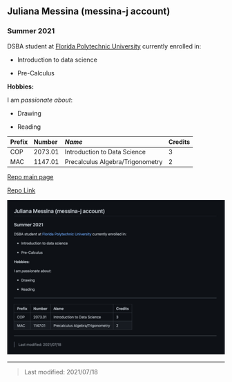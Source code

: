## Juliana Messina (messina-j account)

### Summer 2021

DSBA student at [Florida Polytechnic University](https://www.floridapoly.edu) currently enrolled in: 

- Introduction to data science 
 
- Pre-Calculus

**Hobbies:**

I am _passionate about_: 

- Drawing 

- Reading 




| **Prefix** | **Number** | _Name_                        |Credits |
| :-----------|:------------|:--------------------------|:---------|
| COP        | 2073.01    | Introduction to Data Science  | 3
| MAC        | 1147.01    | Precalculus Algebra/Trigonometry | 2  | 


[Repo main page](https://github.com/messina-j/practice-repo)

[Repo Link](https://github.com/messina-j/practice-repo/blob/main/flpoly_student.md)

![Repo Photo](https://raw.githubusercontent.com/messina-j/practice-repo/main/Screen%20Shot%202021-07-20%20at%209.51.26%20PM.png)


***

> Last modified: 2021/07/18



